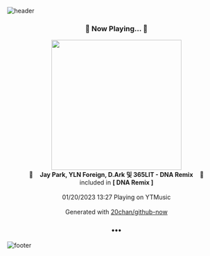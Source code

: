 ![header](https://capsule-render.vercel.app/api?type=wave&height=170&section=header&text=Hi.%20I'm%20SHIFT&fontColor=090707&fontAlignX=45&fontAlignY=65&fontSize=100)

<h3 align="center">🎵 Now Playing... 🎵</h3>
<p align="center">
  <a href="https://music.youtube.com/watch?v=8k821Tx_8cA">
    <img width="300" src="https://lh3.googleusercontent.com/wcgeUaiVvoJHVxY0WcY1He_9QIWKrHoAkYSf3AQv14Q643vVWrS9kmT4Ev0HT9hbPAO_D63QtbxuwF0n">
  </a>
  <br>
  🎵&nbsp&nbsp&nbsp <b>Jay Park, YLN Foreign, D.Ark 및 365LIT - DNA Remix</b> &nbsp&nbsp&nbsp🎵
  <br>
  included in <b>[ DNA Remix ]</b>
  
  <br />
  <br />
  01/20/2023 13:27 Playing on YTMusic
  <br />
  <br />
  Generated with <a href="https://github.com/20chan/github-now">20chan/github-now</a>
</p>

<h3 align="center">•••</h3>

![footer](https://capsule-render.vercel.app/api?type=wave&height=150&section=footer)
